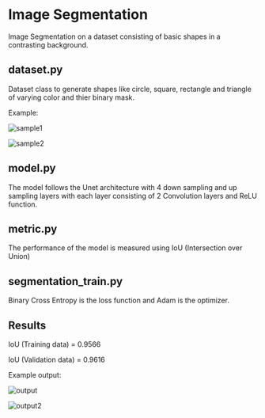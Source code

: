 # Image Segmentation
Image Segmentation on a dataset consisting of basic shapes in a contrasting background.

## dataset.py
Dataset class to generate shapes like circle, square, rectangle and triangle of varying color and thier binary mask.

Example:

![sample1](https://github.com/NeerajNixon/Image_Segmentation/assets/92161269/bfe95dba-acf9-4fe2-973a-352bba2d9af2)

![sample2](https://github.com/NeerajNixon/Image_Segmentation/assets/92161269/0ab3da73-3e99-45b7-8672-3e956876cc2c)

## model.py
The model follows the Unet architecture with 4 down sampling and up sampling layers with each layer consisting of 2 Convolution layers and ReLU function.

## metric.py
The performance of the model is measured using IoU (Intersection over Union)

## segmentation_train.py
Binary Cross Entropy is the loss function and Adam is the optimizer.

## Results
IoU (Training data) = 0.9566

IoU (Validation data) = 0.9616

Example output:

![output](https://github.com/NeerajNixon/Image_Segmentation/assets/92161269/4185bbbf-2e27-4ce1-880c-1fc48819aa14)

![output2](https://github.com/NeerajNixon/Image_Segmentation/assets/92161269/2da3125c-f268-4d9f-8121-83651a783dba)


